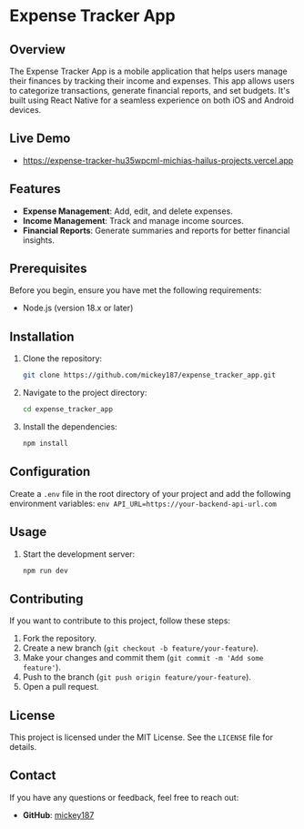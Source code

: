 # Expense Tracker App

## Overview
The Expense Tracker App is a mobile application that helps users manage their finances by tracking their income and expenses. This app allows users to categorize transactions, generate financial reports, and set budgets. It's built using React Native for a seamless experience on both iOS and Android devices.

## Live Demo
- https://expense-tracker-hu35wpcml-michias-hailus-projects.vercel.app

## Features
- **Expense Management**: Add, edit, and delete expenses.
- **Income Management**: Track and manage income sources.
- **Financial Reports**: Generate summaries and reports for better financial insights.

## Prerequisites
Before you begin, ensure you have met the following requirements:
- Node.js (version 18.x or later)



## Installation
1. Clone the repository:
    ```bash
    git clone https://github.com/mickey187/expense_tracker_app.git
    ```
2. Navigate to the project directory:
    ```bash
    cd expense_tracker_app
    ```
3. Install the dependencies:
    ```bash
    npm install
    ```

## Configuration
Create a `.env` file in the root directory of your project and add the following environment variables:
    ```env
    API_URL=https://your-backend-api-url.com
    ```

## Usage
1. Start the development server:
    ```bash
    npm run dev
    ```




## Contributing
If you want to contribute to this project, follow these steps:
1. Fork the repository.
2. Create a new branch (`git checkout -b feature/your-feature`).
3. Make your changes and commit them (`git commit -m 'Add some feature'`).
4. Push to the branch (`git push origin feature/your-feature`).
5. Open a pull request.

## License
This project is licensed under the MIT License. See the `LICENSE` file for details.

## Contact
If you have any questions or feedback, feel free to reach out:


- **GitHub**: [mickey187](https://github.com/mickey187)
